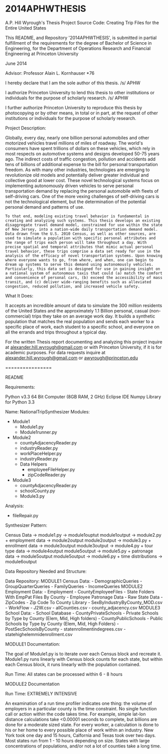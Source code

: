 2014APHWTHESIS
==============

A.P. Hill Wyrough's Thesis Project Source Code: Creating Trip Files for the Entire United States

This README, and Repository '2014APHWTHESIS', is submitted in partial fulfillment of the requirements for the degree of Bachelor of Science in Engineering, for the Department of Operations Research and Financial Engineering at Princeton University

June 2014

Advisor: Professor Alain L. Kornhauser *76

I hereby declare that I am the sole author of this thesis. /s/ APHW

I authorize Princeton University to lend this thesis to other institutions or individuals for the purpose of scholarly research. /s/ APHW

I further authorize Princeton University to reproduce this thesis by photocopying or by other means, in total or in part, at the request of other institutions or individuals for the purpose of scholarly research.


Project Description: 

Globally, every day, nearly one billion personal automobiles and other motorized vehicles travel millions of miles of roadway. The world's consumers have spent trillions of dollars on these vehicles, which rely in most respects on automotive systems and designs developed 50-75 years ago. The indirect costs of traffic congestion, pollution and accidents add tens of billions of additional expense to the bill for personal transportation freedom. As with many other industries, technologies are emerging to revolutionize old models and potentially deliver greater individual and collective good at lower cost. These novel technological systems focus on implementing autonomously driven vehicles to serve personal transportation demand by replacing the personal automobile with fleets of self-driving cars. One of the more vexing challenges of self-driving cars is not the technological element, but the determination of the potential personal demand and patterns of use.
    
    To that end, modeling existing travel behavior is fundamental in creating and analyzing such systems. This thesis develops an existing disaggregate travel demand model, constrained for use within the state of New Jersey, into a nation-wide daily transportation demand model. Data drawn from the U.S. 2010 Census, as well as other sources, are used to simulate a population with specific personal attributes and the range of trips each person will take throughout a day. With precise spatial and temporal attributes that mimic actual personal travel behavior, these trips comprise a data set ready for use in the analysis of the efficacy of novel transportation systems. Upon knowing where everyone wants to go, from where, and when, one can begin to dream up systems to serve this demand using autonomously vehicles. Particularly, this data set is designed for use in gaining insight on a national system of autonomous taxis that could (a) match the comfort and convenience of personal cars, (b) exceed the accessibility of mass transit, and (c) deliver wide-ranging benefits such as alleviated congestion, reduced pollution, and increased vehicle safety.

What It Does:

It accepts an incredible amount of data to simulate the 300 million residents of the United States and the approximately 1.1 Billion personal, casual (non-commercial) trips they take on an average work day. It builds a synthetic population that matches the real population and sends each worker to a specific place of work, each student to a specific school, and everyone on all the errands and trips throughout a typical day. 

For the written Thesis report documenting and analyzing this project inquire at alexander.hill.wyrough@gmail.com or with Princeton University, if it is for academic purposes. 
For data requests inquire at alexander.hill.wyrough@gmail.com or awyrough@princeton.edu

================

README

Requirements: 

Python v3.3
64 Bit Computer (8GB RAM, 2 GHz)
Eclipse IDE
Numpy Library for Python 3.3

Name: NationalTripSynthesizer
Modules:
  - Module1
    - Module1.py
    - Module1runner.py
  - Module2
    - countyAdjacencyReader.py
    - industryReader.py
    - workPlaceHelper.py
    - industryReader.py
    - Data Helpers
      - employeeFileHelper.py
      - zipCodeReader.py
  - Module3
    - countyAdjacencyReader.py
    - schoolCounty.py
    - Module3.py

Analysis:
  - fileRepair.py

Synthesizer Pattern:

Census Data -> module1.py -> module1ouptut
module1output -> module2.py + employment data -> module2output
module2output -> module3.py + enrollment data -> module3output
module3output -> module4.py + tour type data -> module4output
module5output -> module5.py + patronage data -> module5output
module5output -> module6.py + time distributions -> module6output

Data Repository Needed and Structure:

Data Repository:
  MODULE1 Census Data:
    - DemographicQueries
    - GroupQuarterQueries
    - FamilyQueries
    - IncomeQueries
  MODULE2 Employment Data:
    - Employment
      - CountyEmployeeFiles
        - State Folders With EmpPat Files By County
      - Employee Patronage Data
        - Raw State Data
      - ZipCodes
        - Zip Code To County Library
      - SexByIndustryByCounty_MOD.csv
    - WorkFlow
      - J2W.csv
      - allCounties.csv
      - county_adjacency.csv
  MODULE3 School Data:
    - School Database
      - CountyPrivateSchools
        - Private Schools by Type by County (Elem, Mid, High folders)
      - CountyPublicSchools
        - Public Schools by Type by County (Elem, Mid, High Folders)
      - PostSecSchoolsByCounty
      - statenrollmentindegrees.csv
      - statehighelemmidenrollment.csv
      

MODULE1 Documentation:

The goal of Module1.py is to iterate over each Census block and recreate it. Module1.py runs linearly with Census block counts for each state, but within each Census block, it runs linearly with the population contained. 

Run Time: All states can be processed within 6 - 8 hours

MODULE2 Documentation

Run Time: EXTREMELY INTENSIVE

An examination of a run time profiler indicates one thing: the volume of employers in a particular county is the time constraint. No single function call or action within the code takes time. For example, simple lat-lon distance calculations take <0.00001 seconds to complete, but billions are done for a moderate sized state. For every worker, a calculation is done to his or her home to every possible place of work within an industry. New York took one day and 15 hours, Calfornia and Texas took over two days. Most states run from 1 - 10 hours depending on size. States with large concentrations of populations, and/or not a lot of counties take a long time.  
